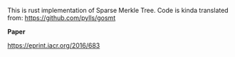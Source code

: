 This is rust implementation of Sparse Merkle Tree.
Code is kinda translated from: https://github.com/pylls/gosmt 

**Paper**

https://eprint.iacr.org/2016/683